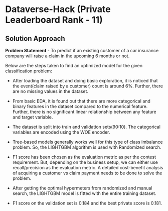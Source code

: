 # Dataverse-Hack (Private Leaderboard Rank - 11)

## Solution Approach

**Problem Statement** - To predict if an existing customer of a car insurance company will raise a claim in the upcoming 6 months or not.

Below are the steps taken to find an optimized model for the given classification problem:

* After loading the dataset and doing basic exploration, it is noticed that the event(claim raised by a customer) count is around 6%. Further, there are no missing values in the dataset.

* From basic EDA, it is found out that there are more categorical and binary features in the dataset compared to the numerical feature. Further, there is no significant linear relationship between any feature and target variable.

* The dataset is split into train and validation sets(90:10). The categorical variables are encoded using the WOE encoder.

* Tree-based models generally works well for this type of class imbalance problem. So, the LIGHTGBM algorithm is used with Randomized search.

* F1 score has been chosen as the evaluation metric as per the contest requirement. But, depending on the business setup, we can either use recall/precision as the evaluation metric. A detailed cost-benefit analysis of acquiring a customer vs claim payment needs to be done to solve the problem.

* After getting the optimal hypermeters from randomized and manual search, the LIGHTGBM model is fitted with the entire training dataset.

* F1 score on the validation set is 0.184 and the best private score is 0.181.
